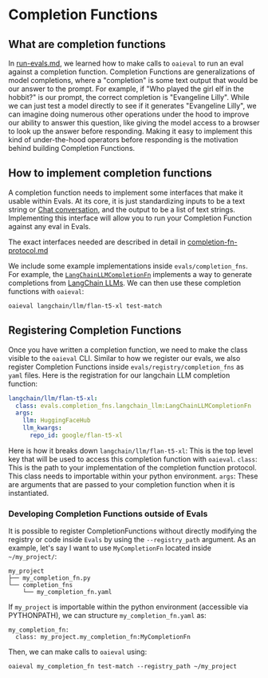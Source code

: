# Completion Functions

## What are completion functions
In [run-evals.md](run-evals.md), we learned how to make calls to `oaieval` to run an eval against a completion function. Completion Functions are generalizations of model completions, where a "completion" is some text output that would be our answer to the prompt. For example, if "Who played the girl elf in the hobbit?" is our prompt, the correct completion is "Evangeline Lilly". While we can just test a model directly to see if it generates "Evangeline Lilly", we can imagine doing numerous other operations under the hood to improve our ability to answer this question, like giving the model access to a browser to look up the answer before responding. Making it easy to implement this kind of under-the-hood operators before responding is the motivation behind building Completion Functions.

## How to implement completion functions
A completion function needs to implement some interfaces that make it usable within Evals. At its core, it is just standardizing inputs to be a text string or [Chat conversation](https://platform.openai.com/docs/guides/chat), and the output to be a list of text strings. Implementing this interface will allow you to run your Completion Function against any eval in Evals.

The exact interfaces needed are described in detail in [completion-fn-protocol.md](completion-fn-protocol.md)

We include some example implementations inside `evals/completion_fns`. For example, the [`LangChainLLMCompletionFn`](../evals/completion_fns/langchain_llm.py) implements a way to generate completions from [LangChain LLMs](https://python.langchain.com/en/latest/modules/models/llms/getting_started.html). We can then use these completion functions with `oaieval`:
```
oaieval langchain/llm/flan-t5-xl test-match
```

## Registering Completion Functions
Once you have written a completion function, we need to make the class visible to the `oaieval` CLI. Similar to how we register our evals, we also register Completion Functions inside `evals/registry/completion_fns` as `yaml` files. Here is the registration for our langchain LLM completion function:
```yaml
langchain/llm/flan-t5-xl:
  class: evals.completion_fns.langchain_llm:LangChainLLMCompletionFn
  args:
    llm: HuggingFaceHub
    llm_kwargs:
      repo_id: google/flan-t5-xl
```
Here is how it breaks down
`langchain/llm/flan-t5-xl`: This is the top level key that will be used to access this completion function with `oaieval`.
`class`: This is the path to your implementation of the completion function protocol. This class needs to importable within your python environment.
`args`:  These are arguments that are passed to your completion function when it is instantiated.


### Developing Completion Functions outside of Evals
It is possible to register CompletionFunctions without directly modifying the registry or code inside `Evals` by using the `--registry_path` argument. As an example, let's say I want to use `MyCompletionFn` located inside `~/my_project/`:
```
my_project
├── my_completion_fn.py
└── completion_fns
    └── my_completion_fn.yaml
```

If `my_project` is importable within the python environment (accessible via PYTHONPATH), we can structure `my_completion_fn.yaml` as:
```
my_completion_fn:
  class: my_project.my_completion_fn:MyCompletionFn
```
Then, we can make calls to `oaieval` using:
```
oaieval my_completion_fn test-match --registry_path ~/my_project
```
